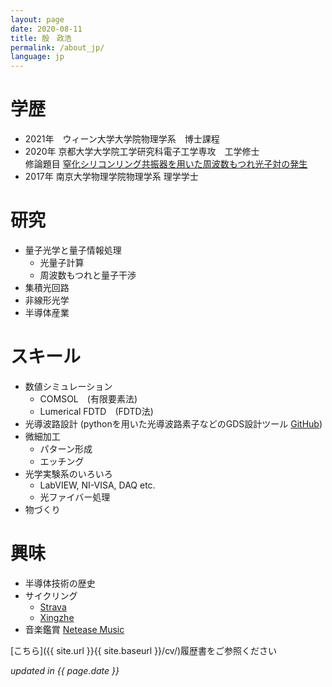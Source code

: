 ```yaml
---
layout: page
date: 2020-08-11
title: 殷　政浩
permalink: /about_jp/
language: jp
---
```


# 学歴
  - 2021年　ウィーン大学大学院物理学系　博士課程
  - 2020年  京都大学大学院工学研究科電子工学専攻　工学修士
    <br>
    修論題目 <a href="https://github.com/fibomat/master-thesis">窒化シリコンリング共振器を用いた周波数もつれ光子対の発生</a>
  - 2017年  南京大学物理学院物理学系  理学学士


# 研究

  - 量子光学と量子情報処理
    - 光量子計算
    - 周波数もつれと量子干渉
  - 集積光回路
  - 非線形光学
  - 半導体産業

# スキール

  - 数値シミュレーション
    - COMSOL　(有限要素法)
    - Lumerical FDTD　(FDTD法)
  - 光導波路設計 (pythonを用いた光導波路素子などのGDS設計ツール [GitHub](https://github.com/fibomat/gds))
  - 微細加工
    - パターン形成
    - エッチング
  - 光学実験系のいろいろ
    - LabVIEW, NI-VISA, DAQ etc.
    - 光ファイバー処理
  - 物づくり

# 興味

  - 半導体技術の歴史
  - サイクリング
    - [Strava](https://www.strava.com/athletes/12094067)
    - [Xingzhe](http://www.imxingzhe.com/im/iZm1KJmXedm/)
  - 音楽鑑賞
    [Netease Music](http://music.163.com/#/user/home?id=34072848)

[こちら]({{ site.url }}{{ site.baseurl }}/cv/)履歴書をご参照ください

_updated in {{ page.date }}_